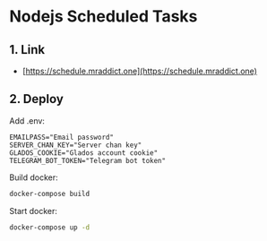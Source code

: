 # Nodejs Scheduled Tasks

## 1. Link

- [https://schedule.mraddict.one](https://schedule.mraddict.one)

## 2. Deploy

Add .env:

```text
EMAILPASS="Email password"
SERVER_CHAN_KEY="Server chan key"
GLADOS_COOKIE="Glados account cookie"
TELEGRAM_BOT_TOKEN="Telegram bot token"
```

Build docker:

```bash
docker-compose build
```

Start docker:

```bash
docker-compose up -d
```
